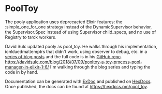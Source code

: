 # PoolToy

The pooly application uses deprecacted Elixir features: the :simple_one_for_one strategy instead of the DynamicSupervisor
behavior, the Supervisor.Spec instead of using Supervisor child_specs, and no use of Registry to tarck workers.

David Sulc updated pooly as pool_toy. He walks through his implementation, icnlduedmattemptrs that didn't work, using 
observer to debug, etc. in a [series of blog posts](https://davidsulc.com/blog/pool-manager-elixir-dynamic-supervisor-registry-intro) and the full code is in his [GitHub repo](https://github.com/davidsulc/pool_toy).
https://davidsulc.com/blog/2018/07/09/pooltoy-a-toy-process-pool-manager-in-elixir-1-6/
I'm walking through the blog series and typing the code in by hand.


Documentation can be generated with [ExDoc](https://github.com/elixir-lang/ex_doc)
and published on [HexDocs](https://hexdocs.pm). Once published, the docs can
be found at <https://hexdocs.pm/pool_toy>.

